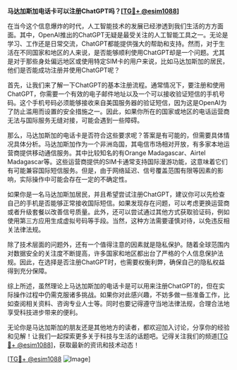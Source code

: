 **马达加斯加电话卡可以注册ChatGPT吗？[[TG💪+ @esim1088](https://t.me/s/esim1088)]**

在当今这个信息爆炸的时代，人工智能技术的发展已经渗透到我们生活的方方面面。其中，OpenAI推出的ChatGPT无疑是最受关注的人工智能工具之一。无论是学习、工作还是日常交流，ChatGPT都能提供强大的帮助和支持。然而，对于生活在不同国家和地区的人来说，是否能够顺利使用ChatGPT却是一个问题。尤其是对于那些身处偏远地区或使用特定SIM卡的用户来说，比如马达加斯加的居民，他们是否能成功注册并使用ChatGPT呢？

首先，让我们来了解一下ChatGPT的基本注册流程。通常情况下，要注册和使用ChatGPT，你需要一个有效的电子邮件地址以及一个可以接收验证短信的手机号码。这个手机号码必须能够接收来自美国服务器的验证短信，因为这是OpenAI为了防止滥用而设置的安全措施之一。因此，如果你所在的国家或地区的电话运营商无法与国际服务无缝对接，可能会遇到一些障碍。

那么，马达加斯加的电话卡是否符合这些要求呢？答案是有可能的，但需要具体情况具体分析。马达加斯加作为一个非洲岛国，其电信市场相对开放，有多家本地运营商提供移动通信服务。其中比较知名的有Orange Madagascar、Airtel Madagascar等。这些运营商提供的SIM卡通常支持国际漫游功能，这意味着它们有可能兼容国际短信服务。但是，由于网络延迟、信号覆盖范围有限等因素的影响，实际操作中可能会存在一定的不确定性。

如果你是一名马达加斯加居民，并且希望尝试注册ChatGPT，建议你可以先检查自己的手机是否能够正常接收国际短信。如果发现存在问题，可以考虑更换运营商或者升级套餐以改善信号质量。此外，还可以尝试通过其他方式获取验证码，例如使用第三方应用生成虚拟号码等手段。当然，这种方法需要谨慎对待，以免违反相关法律法规。

除了技术层面的问题外，还有一个值得注意的因素就是隐私保护。随着全球范围内对数据安全的关注度不断提高，许多国家和地区都出台了严格的个人信息保护法规。因此，在选择是否注册ChatGPT时，也需要权衡利弊，确保自己的隐私权益得到充分保障。

综上所述，虽然理论上马达加斯加的电话卡是可以用来注册ChatGPT的，但在实际操作过程中仍需克服诸多挑战。如果你对此感兴趣，不妨多做一些准备工作，比如查阅相关资料、咨询专业人士等。同时也要记得遵守当地法律法规，合理合法地享受科技进步带来的便利。

无论你是马达加斯加的朋友还是其他地方的读者，都欢迎加入讨论，分享你的经验和见解！让我们一起探索更多关于科技与生活的话题吧。记得关注我们的频道[[TG💪+ @esim1088](https://t.me/s/esim1088)]，获取最新的资讯和技术动态！

[[TG💪+ @esim1088](https://t.me/s/esim1088) ![Image](https://i.postimg.cc/4NQfJmqS/Snipaste-2025-05-13-00-14-12.png)]